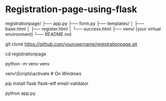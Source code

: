 # Registration-page-using-flask

registrationpage/
├── app.py
├── form.py
├── templates/
│   ├── base.html
│   ├── register.html
│   └── success.html
├── venv/ (your virtual environment)
└── README.md


git clone https://github.com/yourusername/registrationpage.git 

cd registrationpage

python -m venv venv

venv\Scripts\activate  # On Windows

pip install flask flask-wtf email-validator

python app.py



